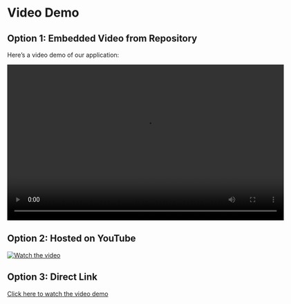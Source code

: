 # Video Demo

## Option 1: Embedded Video from Repository
Here’s a video demo of our application:

<video width="640" height="360" controls>
    <source src="https://github.com/sus77n/MobileAppGreenDrink/blob/main/Videos/GD1.mp4" type="video/mp4">
    Your browser does not support the video tag.
</video>

## Option 2: Hosted on YouTube
[![Watch the video](https://img.youtube.com/vi/VIDEO_ID/0.jpg)](https://www.youtube.com/watch?v=VIDEO_ID)

## Option 3: Direct Link
[Click here to watch the video demo](https://example.com/demo.mp4)
